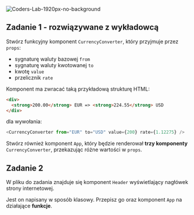 ![Coders-Lab-1920px-no-background](https://user-images.githubusercontent.com/30623667/104709394-2cabee80-571f-11eb-9518-ea6a794e558e.png)


## Zadanie 1 - rozwiązywane z wykładowcą

Stwórz funkcyjny komponent `CurrencyConverter`, który przyjmuje przez `props`:

- sygnaturę waluty bazowej `from`
- sygnaturę waluty kwotowanej `to`
- kwotę `value`
- przelicznik `rate`

Komponent ma zwracać taką przykładową strukturę HTML:

```html
<div>
  <strong>200.00</strong> EUR => <strong>224.55</strong> USD
</div>
```

dla wywołania:

```js
<CurrencyConverter from="EUR" to="USD" value={200} rate={1.12275} />
```

Stwórz również komponent `App`, który będzie renderował **trzy komponenty** `CurrencyConverter`, przekazując różne wartości w `props`.



## Zadanie 2

W pliku do zadania znajduje się komponent `Header` wyświetlający nagłówek strony internetowej.

Jest on napisany w sposób klasowy. Przepisz go oraz komponent `App` na działające **funkcje**.

